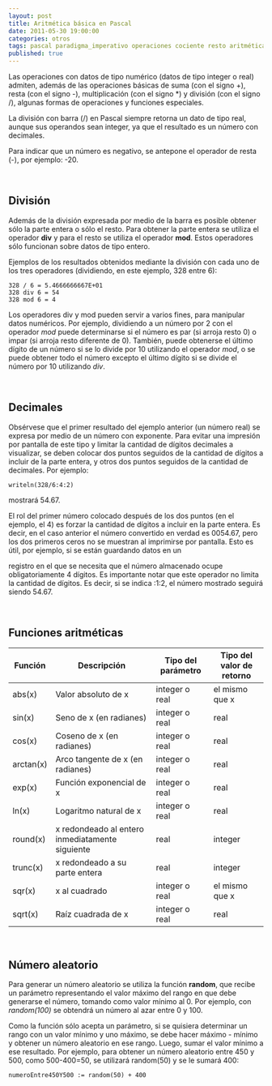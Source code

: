 ```yaml
---
layout: post
title: Aritmética básica en Pascal
date: 2011-05-30 19:00:00
categories: otros
tags: pascal paradigma_imperativo operaciones cociente resto aritmética datos_primitivos
published: true
---
```


Las operaciones con datos de tipo numérico (datos de tipo integer o real) admiten, además de las operaciones básicas de suma (con el signo +), resta (con el signo -), multiplicación (con el signo *) y división (con el signo /), algunas formas de operaciones y funciones especiales.

La división con barra (/) en Pascal siempre retorna un dato de tipo real, aunque sus operandos sean integer, ya que el resultado es un número con decimales.

Para indicar que un número es negativo, se antepone el operador de resta (-), por ejemplo: -20.

&nbsp;

## División

Además de la división expresada por medio de la barra es posible obtener sólo la parte entera o sólo el resto. Para obtener la parte entera se utiliza el operador **div** y para el resto se utiliza el operador **mod**. Estos operadores sólo funcionan sobre datos de tipo entero.

Ejemplos de los resultados obtenidos mediante la división con cada uno de los tres operadores (dividiendo, en este ejemplo, 328 entre 6):

<pre><code>328 / 6 = 5.4666666667E+01
328 div 6 = 54
328 mod 6 = 4
</code></pre>
Los operadores div y mod pueden servir a varios fines, para manipular datos numéricos. Por ejemplo, dividiendo a un número por 2 con el operador _mod_ puede determinarse si el número es par (si arroja resto 0) o impar (si arroja resto diferente de 0). También, puede obtenerse el último dígito de un número si se lo divide por 10 utilizando el operador _mod_, o se puede obtener todo el número excepto el último dígito si se divide el número por 10 utilizando _div_.

&nbsp;

## Decimales

Obsérvese que el primer resultado del ejemplo anterior (un número real) se expresa por medio de un número con exponente. Para evitar una impresión por pantalla de este tipo y limitar la cantidad de dígitos decimales a visualizar, se deben colocar dos puntos seguidos de la cantidad de dígitos a incluir de la parte entera, y otros dos puntos seguidos de la cantidad de decimales. Por ejemplo:
  
<pre><code>writeln(328/6:4:2)</code></pre> mostrará 54.67.

El rol del primer número colocado después de los dos puntos (en el ejemplo, el 4) es forzar la cantidad de dígitos a incluir en la parte entera. Es decir, en el caso anterior el número convertido en verdad es 0054.67, pero los dos primeros ceros no se muestran al imprimirse por pantalla. Esto es útil, por ejemplo, si se están guardando datos en un
  
registro en el que se necesita que el número almacenado ocupe obligatoriamente 4 dígitos. Es importante notar que este operador no limita la cantidad de dígitos. Es decir, si se indica :1:2, el número mostrado seguirá siendo 54.67.

&nbsp;

## Funciones aritméticas

|Función|Descripción|Tipo del parámetro|Tipo del valor de retorno|
|-------|--------|---------|---------|
|abs(x)|Valor absoluto de x|integer o real|el mismo que x|
|sin(x)|Seno de x (en radianes)|integer o real|real|
|cos(x)|Coseno de x (en radianes)|integer o real|real|
|arctan(x)|Arco tangente de x (en radianes)|integer o real|real|
|exp(x)|Función exponencial de x|integer o real|real|
|ln(x)|Logaritmo natural de x|integer o real|real|
|round(x)|x redondeado al entero inmediatamente siguiente|real|integer|
|trunc(x)|x redondeado a su parte entera|real|integer|
|sqr(x)|x al cuadrado|integer o real|el mismo que x|
|sqrt(x)|Raíz cuadrada de x|integer o real|real|

&nbsp;

## Número aleatorio

Para generar un número aleatorio se utiliza la función **random**, que recibe un parámetro representando el valor máximo del rango en que debe generarse el número, tomando como valor mínimo al 0. Por ejemplo, con _random(100)_ se obtendrá un número al azar entre 0 y 100.

Como la función sólo acepta un parámetro, si se quisiera determinar un rango con un valor mínimo y uno máximo, se debe hacer máximo - mínimo y obtener un número aleatorio en ese rango. Luego, sumar el valor mínimo a ese resultado. Por ejemplo, para obtener un número aleatorio entre 450 y 500, como 500-400=50, se utilizará random(50) y se le sumará 400:

<pre><code>numeroEntre450Y500 := random(50) + 400</code></pre>

&nbsp;

&nbsp;

